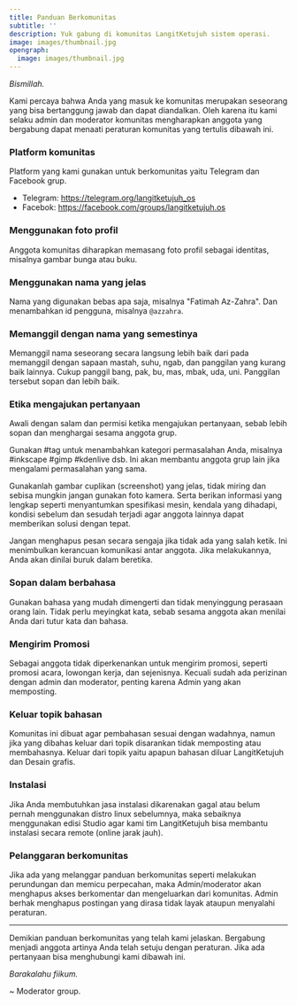 ```yaml
---
title: Panduan Berkomunitas
subtitle: ''
description: Yuk gabung di komunitas LangitKetujuh sistem operasi.
image: images/thumbnail.jpg
opengraph:
  image: images/thumbnail.jpg
---
```


_Bismillah._

Kami percaya bahwa Anda yang masuk ke komunitas merupakan seseorang yang bisa bertanggung jawab dan dapat diandalkan. Oleh karena itu kami selaku admin dan moderator komunitas mengharapkan anggota yang bergabung dapat menaati peraturan komunitas yang tertulis dibawah ini.

### Platform komunitas

Platform yang kami gunakan untuk berkomunitas yaitu Telegram dan Facebook grup.

- Telegram: https://telegram.org/langitketujuh_os
- Facebok: https://facebook.com/groups/langitketujuh.os

### Menggunakan foto profil

Anggota komunitas diharapkan memasang foto profil sebagai identitas, misalnya gambar bunga atau buku.

### Menggunakan nama yang jelas

Nama yang digunakan bebas apa saja, misalnya "Fatimah Az-Zahra". Dan menambahkan id pengguna, misalnya `@azzahra`.

### Memanggil dengan nama yang semestinya

Memanggil nama seseorang secara langsung lebih baik dari pada memanggil dengan sapaan mastah, suhu, ngab, dan panggilan yang kurang baik lainnya. Cukup panggil bang, pak, bu, mas, mbak, uda, uni. Panggilan tersebut sopan dan lebih baik.

### Etika mengajukan pertanyaan

Awali dengan salam dan permisi ketika mengajukan pertanyaan, sebab lebih sopan dan menghargai sesama anggota grup.

Gunakan #tag untuk menambahkan kategori permasalahan Anda, misalnya #inkscape #gimp #kdenlive dsb. Ini akan membantu anggota grup lain jika mengalami permasalahan yang sama.

Gunakanlah gambar cuplikan (screenshot) yang jelas, tidak miring dan sebisa mungkin jangan gunakan foto kamera. Serta berikan informasi yang lengkap seperti menyantumkan spesifikasi mesin, kendala yang dihadapi, kondisi sebelum dan sesudah terjadi agar anggota lainnya dapat memberikan solusi dengan tepat.

Jangan menghapus pesan secara sengaja jika tidak ada yang salah ketik. Ini menimbulkan kerancuan komunikasi antar anggota. Jika melakukannya, Anda akan dinilai buruk dalam beretika.

### Sopan dalam berbahasa

Gunakan bahasa yang mudah dimengerti dan tidak menyinggung perasaan orang lain. Tidak perlu meyingkat kata, sebab sesama anggota akan menilai Anda dari tutur kata dan bahasa.

### Mengirim Promosi

Sebagai anggota tidak diperkenankan untuk mengirim promosi, seperti promosi acara, lowongan kerja, dan sejenisnya. Kecuali sudah ada perizinan dengan admin dan moderator, penting karena Admin yang akan memposting.

### Keluar topik bahasan

Komunitas ini dibuat agar pembahasan sesuai dengan wadahnya, namun jika yang dibahas keluar dari topik disarankan tidak memposting atau membahasnya. Keluar dari topik yaitu apapun bahasan diluar LangitKetujuh dan Desain grafis.

### Instalasi

Jika Anda membutuhkan jasa instalasi dikarenakan gagal atau belum pernah menggunakan distro linux sebelumnya, maka sebaiknya menggunakan edisi Studio agar kami tim LangitKetujuh bisa membantu instalasi secara remote (online jarak jauh).

### Pelanggaran berkomunitas

Jika ada yang melanggar panduan berkomunitas seperti melakukan perundungan dan memicu perpecahan, maka Admin/moderator akan menghapus akses berkomentar dan mengeluarkan dari komunitas. Admin berhak menghapus postingan yang dirasa tidak layak ataupun menyalahi peraturan.

---

Demikian panduan berkomunitas yang telah kami jelaskan. Bergabung menjadi anggota artinya Anda telah setuju dengan peraturan. Jika ada pertanyaan bisa menghubungi kami dibawah ini.

_Barakalahu fiikum._

~ Moderator group.
